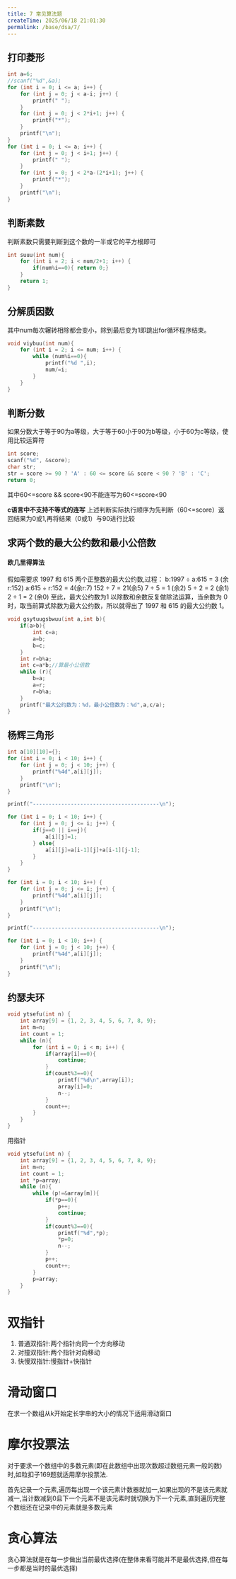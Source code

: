 ```yaml
---
title: 7 常见算法题
createTime: 2025/06/18 21:01:30
permalink: /base/dsa/7/
---
```

## 打印菱形
```cpp
int a=6;
//scanf("%d",&a);
for (int i = 0; i <= a; i++) {
    for (int j = 0; j < a-i; j++) {
        printf(" ");
    }
    for (int j = 0; j < 2*i+1; j++) {
        printf("*");
    }
    printf("\n");
}
for (int i = 0; i <= a; i++) {
    for (int j = 0; j < i+1; j++) {
        printf(" ");
    }
    for (int j = 0; j < 2*a-(2*i+1); j++) {
        printf("*");
    }
    printf("\n");
}
```

## 判断素数
判断素数只需要判断到这个数的一半或它的平方根即可
```cpp
int suuu(int num){
    for (int i = 2; i < num/2+1; i++) {
        if(num%i==0){ return 0;}
    }
    return 1;
}
```

## 分解质因数
其中num每次辗转相除都会变小，除到最后变为1即跳出for循环程序结束。
```cpp
void viybuu(int num){
    for (int i = 2; i <= num; i++) {
        while (num%i==0){
            printf("%d ",i);
            num/=i;
        }
    }
}
```

## 判断分数
如果分数大于等于90为a等级，大于等于60小于90为b等级，小于60为c等级，使用比较运算符
```cpp
int score;
scanf("%d", &score);
char str;
str = score >= 90 ? 'A' : 60 <= score && score < 90 ? 'B' : 'C';
return 0;
```
其中60<=score && score<90不能连写为60<=score<90

**c语言中不支持不等式的连写**
上述判断实际执行顺序为先判断（60<=score）返回结果为0或1,再将结果（0或1）与90进行比较

## 求两个数的最大公约数和最小公倍数

#### 欧几里得算法
假如需要求 1997 和 615 两个正整数的最大公约数,过程：
b:1997 ÷ a:615 = 3 (余 r:152)
a:615 ÷ r:152 = 4(余r:7)
152 ÷ 7 = 21(余5)
7 ÷ 5 = 1 (余2)
5 ÷ 2 = 2 (余1)
2 ÷ 1 = 2 (余0)
至此，最大公约数为1
以除数和余数反复做除法运算，当余数为 0 时，取当前算式除数为最大公约数，所以就得出了 1997 和 615 的最大公约数 1。
```cpp
void gsytuugsbwuu(int a,int b){
    if(a>b){
        int c=a;
        a=b;
        b=c;
    }
    int r=b%a;
    int c=a*b;//算最小公倍数
    while (r){
        b=a;
        a=r;
        r=b%a;
    }
    printf("最大公约数为：%d，最小公倍数为：%d",a,c/a);
}
```
## 杨辉三角形
```cpp
int a[10][10]={};
for (int i = 0; i < 10; i++) {
    for (int j = 0; j < 10; j++) {
        printf("%4d",a[i][j]);
    }
    printf("\n");
}

printf("----------------------------------------\n");

for (int i = 0; i < 10; i++) {
    for (int j = 0; j <= i; j++) {
        if(j==0 || i==j){
            a[i][j]=1;
        } else{
            a[i][j]=a[i-1][j]+a[i-1][j-1];
        }
    }
}

for (int i = 0; i < 10; i++) {
    for (int j = 0; j <= i; j++) {
        printf("%4d",a[i][j]);
    }
    printf("\n");
}

printf("----------------------------------------\n");

for (int i = 0; i < 10; i++) {
    for (int j = 0; j < 10; j++) {
        printf("%4d",a[i][j]);
    }
    printf("\n");
}
```

## 约瑟夫环
```cpp
void ytsefu(int n) {
    int array[9] = {1, 2, 3, 4, 5, 6, 7, 8, 9};
    int m=n;
    int count = 1;
    while (n){
        for (int i = 0; i < m; i++) {
            if(array[i]==0){
                continue;
            }
            if(count%3==0){
                printf("%d\n",array[i]);
                array[i]=0;
                n--;
            }
            count++;
        }
    }
}
```

用指针
```cpp
void ytsefu(int n) {
    int array[9] = {1, 2, 3, 4, 5, 6, 7, 8, 9};
    int m=n;
    int count = 1;
    int *p=array;
    while (n){
        while (p!=&array[m]){
            if(*p==0){
                p++;
                continue;
            }
            if(count%3==0){
                printf("%d",*p);
                *p=0;
                n--;
            }
            p++;
            count++;
        }
        p=array;
    }
}
```

# 双指针

1. 普通双指针:两个指针向同一个方向移动
2. 对撞双指针:两个指针对向移动
3. 快慢双指针:慢指针+快指针

# 滑动窗口
在求一个数组从k开始定长字串的大小的情况下适用滑动窗口

# 摩尔投票法
对于要求一个数组中的多数元素(即在此数组中出现次数超过数组元素一般的数)时,如粒扣子169题就适用摩尔投票法.

首先记录一个元素,遍历每出现一个该元素计数器就加一,如果出现的不是该元素就减一,当计数减到0且下一个元素不是该元素时就切换为下一个元素,直到遍历完整个数组还在记录中的元素就是多数元素

# 贪心算法
贪心算法就是在每一步做出当前最优选择(在整体来看可能并不是最优选择,但在每一步都是当时的最优选择)
